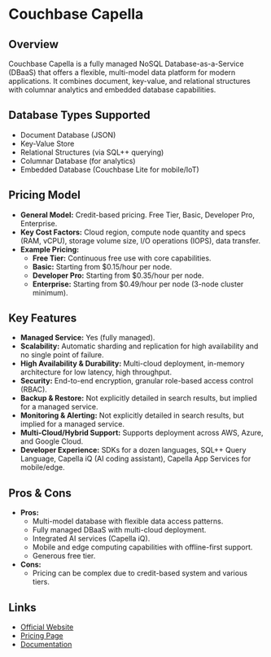 # Couchbase Capella

## Overview
Couchbase Capella is a fully managed NoSQL Database-as-a-Service (DBaaS) that offers a flexible, multi-model data platform for modern applications. It combines document, key-value, and relational structures with columnar analytics and embedded database capabilities.

## Database Types Supported
*   Document Database (JSON)
*   Key-Value Store
*   Relational Structures (via SQL++ querying)
*   Columnar Database (for analytics)
*   Embedded Database (Couchbase Lite for mobile/IoT)

## Pricing Model
*   **General Model:** Credit-based pricing. Free Tier, Basic, Developer Pro, Enterprise.
*   **Key Cost Factors:** Cloud region, compute node quantity and specs (RAM, vCPU), storage volume size, I/O operations (IOPS), data transfer.
*   **Example Pricing:**
    *   **Free Tier:** Continuous free use with core capabilities.
    *   **Basic:** Starting from $0.15/hour per node.
    *   **Developer Pro:** Starting from $0.35/hour per node.
    *   **Enterprise:** Starting from $0.49/hour per node (3-node cluster minimum).

## Key Features
*   **Managed Service:** Yes (fully managed).
*   **Scalability:** Automatic sharding and replication for high availability and no single point of failure.
*   **High Availability & Durability:** Multi-cloud deployment, in-memory architecture for low latency, high throughput.
*   **Security:** End-to-end encryption, granular role-based access control (RBAC).
*   **Backup & Restore:** Not explicitly detailed in search results, but implied for a managed service.
*   **Monitoring & Alerting:** Not explicitly detailed in search results, but implied for a managed service.
*   **Multi-Cloud/Hybrid Support:** Supports deployment across AWS, Azure, and Google Cloud.
*   **Developer Experience:** SDKs for a dozen languages, SQL++ Query Language, Capella iQ (AI coding assistant), Capella App Services for mobile/edge.

## Pros & Cons
*   **Pros:**
    *   Multi-model database with flexible data access patterns.
    *   Fully managed DBaaS with multi-cloud deployment.
    *   Integrated AI services (Capella iQ).
    *   Mobile and edge computing capabilities with offline-first support.
    *   Generous free tier.
*   **Cons:**
    *   Pricing can be complex due to credit-based system and various tiers.

## Links
*   [Official Website](https://www.couchbase.com/products/capella/)
*   [Pricing Page](https://www.couchbase.com/cloud/capella/pricing)
*   [Documentation](https://docs.couchbase.com/cloud/capella/current/index.html)